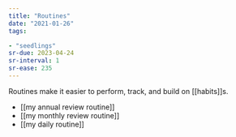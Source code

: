 ```yaml
---
title: "Routines"
date: "2021-01-26"
tags:

- "seedlings"
sr-due: 2023-04-24
sr-interval: 1
sr-ease: 235
---
```


Routines make it easier to perform, track, and build on [[habits]]s. 

- [[my annual review routine]]
- [[my monthly review routine]]
- [[my daily routine]]